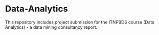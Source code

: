 # Data-Analytics

This repository includes project submission for the ITNPBD6 course (Data Analytics) - a data mining consultancy report.
